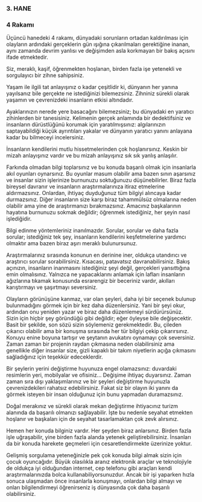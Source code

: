 ### 3. HANE
### 4 Rakamı

Üçüncü hanedeki 4 rakamı, dünyadaki sorunların ortadan kaldırılması için olayların ardındaki gerçeklerin gün ışığına çıkarılmaları gerektiğine inanan, aynı zamanda devrim yanlısı ve değişimden asla korkmayan bir bakış açısını ifade etmektedir.

Siz, meraklı, kaşif, öğrenmekten hoşlanan, birden fazla işe yetenekli ve sorgulayıcı bir zihne sahipsiniz.

Yaşam ile ilgili tat anlayışınız o kadar çeşitlidir ki, dünyanın her yanına yayılsanız bile gerçekte ne istediğinizi bilemezsiniz. Zihniniz sürekli olarak yaşamın ve çevrenizdeki insanların etkisi altındadır. 

Ayaklarınızın nerede yere basacağını bilemezsiniz; bu dünyadaki en yaratıcı zihinlerden bir tanesisiniz. Kelimenin gerçek anlamında bir dedektifsiniz ve insanların dürüstlüğünü korumak için yaratılmışsınız: algılarınızın saptayabildiği küçük ayrıntıları yakalar ve dünyanın yaratıcı yanını anlayana kadar bu bilmeceyi incelersiniz.

İnsanların kendilerini mutlu hissetmelerinden çok hoşlanırsınız. Keskin bir mizah anlayışınız vardır ve bu mizah anlayışınız sık sık yanlış anlaşılır.

Farkında olmadan bilgi toplarsınız ve bu konuda başarılı olmak için insanlarla akıl oyunları oynarsınız. Bu oyunlar masum olabilir ama bazen sının aşarsınız ve insanlar sizin işlerinize burnunuzu soktuğunuzu düşünebilirler. Biraz fazla bireysel davranır ve insanların araştırmalarınıza itiraz etmelerine aldırmazsınız. Onlardan, ihtiyaç duyduğunuz tüm bilgiyi alıncaya kadar durmazsınız. Diğer insanların size karşı biraz tahammülsüz olmalarına neden olabilir ama yine de araştırmanızı bırakmazsınız. Amacınız başkalarının hayatına burnunuzu sokmak değildir; öğrenmek istediğiniz, her şeyin nasıl işlediğidir.

Bilgi edinme yöntemleriniz inanılmazdır. Sorular, sorular ve daha fazla sorular; istediğiniz tek şey, insanların kendilerini keşfetmelerine yardımcı olmaktır ama bazen biraz aşırı meraklı bulunursunuz.

Araştırmalarınız sırasında konunun en derinine iner, oldukça utandırıcı ve araştırıcı sorular sorabilirsiniz. Kısacası, patavatsız davranabilirsiniz. Bakış açınızın, insanların inanmasını istediğiniz şeyi değil, gerçekleri yansıttığına emin olmalısınız. Yalnızca ne yapacaklarını anlamak için lafları insanların ağızlarına tıkamak konusunda esrarengiz bir beceriniz vardır, akılları karıştırmayı ve şaşırtmayı seversiniz.

Olayların görünüşüne kanmaz, var olan şeyleri, daha iyi bir seçenek bulunup bulunmadığını görmek için bir kez daha düzenlersiniz. Yani bir şeyi okur, ardından onu yeniden yazar ve biraz daha düzenlemeyi sürdürürsünüz. Sizin için hiçbir şey göründüğü gibi değildir; eğer öyleyse bile değişecektir. Basit bir şekilde, son sözü sizin söylemeniz gerekmektedir. Bu, çileden çıkarıcı olabilir ama bir konuşma sırasında her tür bilgiyi çekip çıkarırsınız. Konuyu enine boyuna tartışır ve şeytanın avukatını oynamayı çok seversiniz. Zaman zaman bir projenin raydan çıkmasına neden olabilirsiniz ama genellikle diğer insanlar size, gizli kapaklı bir takım niyetlerin açığa çıkmasını sağladığınız için teşekkür edeceklerdir.

Bir şeylerin yerini değiştirme huyunuza engel olamazsınız: duvardaki resimlerin yeri, mobilyalar ve ofisiniz... Değişime ihtiyaç duyarsınız. Zaman zaman sıra dışı yaklaşımlarınız ve bir şeyleri değiştirme huyunuzla çevrenizdekileri rahatsız edebilirsiniz. Fakat siz bir olayın iki yanını da görmek isteyen bir insan olduğunuz için bunu yapmadan duramazsınız.

Doğal merakınız ve sürekli olarak mekan değiştirme ihtiyacınız turizm alanında da başarılı olmanızı sağlayabilir. İşte bu nedenle seyahat etmekten hoşlanır ve başkaları için de seyahat tasarlamaktan çok zevk alırsınız.

Hemen her konuda bilginiz vardır. Her şeyden biraz anlarsınız. Birden fazla işle uğraşabilir, yine birden fazla alanda yetenek geliştirebilirsiniz. İnsanları da bir konuda harekete geçmeleri için cesaretlendirmekte üzerinize yoktur.

Gelişmiş sorgulama yeteneğinizle pek çok konuda bilgi almak sizin için çocuk oyuncağıdır. Büyük olasılıkla aranız elektronik araçlar ve teknolojiyle de oldukça iyi olduğundan internet, cep telefonu gibi araçları kendi araştırmalarınızda bolca kullanabiliyorsunuzdur. Ancak bir işi yaparken hızla sonuca ulaşmadan önce insanlarla konuşmayı, onlardan bilgi almayı ve onları bilgilendirmeyi öğrenirseniz iş dünyasında çok daha başarılı olabilirsiniz. 
